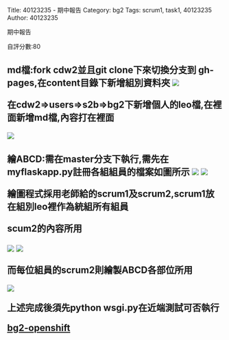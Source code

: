 Title: 40123235 - 期中報告
Category: bg2
Tags: scrum1, task1, 40123235
Author: 40123235


期中報告

<!-- PELICAN_END_SUMMARY -->

自評分數:80

<h2>md檔:fork cdw2並且git clone下來切換分支到 gh-pages,在content目錄下新增組別資料夾

<img src="./../files/bg2/1.png">

在cdw2=>users=>s2b=>bg2下新增個人的leo檔,在裡面新增md檔,內容打在裡面

<img src="./../files/bg2/2.png">

<h2>繪ABCD:需在master分支下執行,需先在myflaskapp.py註冊各組組員的檔案如圖所示

<img src="./../files/bg2/3.png">

<img src="./../files/bg2/4.png">

繪圖程式採用老師給的scrum1及scrum2,scrum1放在組別leo裡作為統組所有組員

scum2的內容所用

<img src="./../files/bg2/5.png">

<img src="./../files/bg2/6.png">

而每位組員的scrum2則繪製ABCD各部位所用

<img src="./../files/bg2/7.png">

上述完成後須先python wsgi.py在近端測試可否執行

<a href="http://cdw2-cadp13ag35.rhcloud.com/g2/scrum1_task40123235">bg2-openshift</a> 
